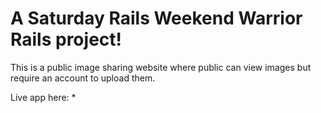 # A Saturday Rails Weekend Warrior Rails project!

This is a public image sharing website where public can view images but require
an account to upload them.

Live app here: *